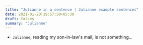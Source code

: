 ```yaml
---
title: "Julianne in a sentence | Julianne example sentences"
date: 2021-01-20T19:57:50+05:30
draft: falses
summary: "Julianne"
---
```

- `Julianne`, reading my son-in-law's mail, is not something...
                 
